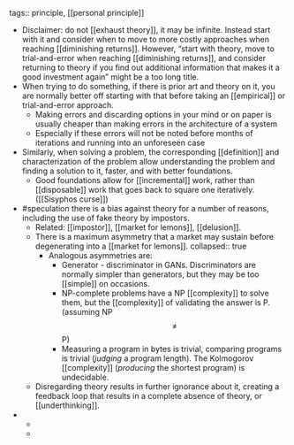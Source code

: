 tags:: principle, [[personal principle]]

- Disclaimer: do not [[exhaust theory]], it may be infinite. Instead start with it and consider when to move to more costly approaches when reaching [[diminishing returns]]. However, “start with theory, move to trial-and-error when reaching [[diminishing returns]], and consider returning to theory if you find out additional information that makes it a good investment again” might be a too long title.
- When trying to do something, if there is prior art and theory on it, you are normally better off starting with that before taking an [[empirical]] or trial-and-error approach.
	- Making errors and discarding options in your mind or on paper is usually cheaper than making errors in the architecture of a system
	- Especially if these errors will not be noted before months of iterations and running into an unforeseen case
- Similarly, when solving a problem, the corresponding [[definition]] and characterization of the problem allow understanding the problem and finding a solution to it, faster, and with better foundations.
	- Good foundations allow for [[incremental]] work, rather than [[disposable]] work that goes back to square one iteratively. ([[Sisyphos curse]])
- #speculation there is a bias against theory for a number of reasons, including the use of fake theory by impostors.
	- Related: [[impostor]], [[market for lemons]], [[delusion]].
	- There is a maximum asymmetry that a market may sustain before degenerating into a [[market for lemons]].
	  collapsed:: true
		- Analogous asymmetries are:
		  * Generator - discriminator in GANs. Discriminators are normally simpler than generators, but they may be too [[simple]] on occasions.
		  * NP-complete problems have a NP [[complexity]] to solve them, but the [[complexity]] of validating the answer is P. (assuming NP $$\neq$$ P)
		  * Measuring a program in bytes is trivial, comparing programs is trivial (_judging_ a program length). The Kolmogorov [[complexity]] (_producing_ the shortest program) is undecidable.
	- Disregarding theory results in further ignorance about it, creating a feedback loop that results in a complete absence of theory, or [[underthinking]].
-
	-
	-